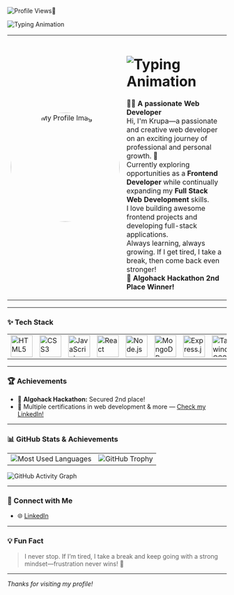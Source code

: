 ![Profile Views](https://komarev.com/ghpvc/?username=Krupa2205&color=blueviolet)👀

![Typing Animation](https://readme-typing-svg.herokuapp.com?font=Fira+Code&size=24&pause=1000&color=B3C8CF&width=500&lines=console.log('KeepCoding..😄💻');+const+name+=+'Krupa😁';+let+isDeveloper+=+true;)

<div align="center">
  <table>
    <tr>
      <td align="center" width="250">
        <img src="https://github.com/user-attachments/assets/99fc5ab4-0ac3-4bac-973d-1d1d28a47de2" alt="My Profile Image" width="250" style="border-radius: 50%;">
      </td>
      <td align="left" valign="middle">
        <h1>
          <img src="https://readme-typing-svg.herokuapp.com?font=Fira+Code&size=24&pause=1000&color=B3C8CF&width=500&lines=Hi+there!+👋+I'm+Krupa.;A+Creative+Web+Developer.;Welcome+to+my+GitHub+Profile!" alt="Typing Animation">
        </h1>
        <p>
          👨‍💻 <strong>A passionate Web Developer</strong><br>
          Hi, I'm Krupa—a passionate and creative web developer on an exciting journey of professional and personal growth. 🌱<br>
          Currently exploring opportunities as a <b>Frontend Developer</b> while continually expanding my <b>Full Stack Web Development</b> skills.<br>
          I love building awesome frontend projects and developing full-stack applications.<br>
          Always learning, always growing. If I get tired, I take a break, then come back even stronger!<br>
          🥈 <b>Algohack Hackathon 2nd Place Winner!</b>
        </p>
      </td>
    </tr>
  </table>
</div>

---

### ✨ Tech Stack

<div align="center">
  <table>
    <tr>
      <td><img src="https://cdn.jsdelivr.net/gh/devicons/devicon/icons/html5/html5-original.svg" width="50" height="50" alt="HTML5"/></td>
      <td><img src="https://cdn.jsdelivr.net/gh/devicons/devicon/icons/css3/css3-original.svg" width="50" height="50" alt="CSS3"/></td>
      <td><img src="https://cdn.jsdelivr.net/gh/devicons/devicon/icons/javascript/javascript-original.svg" width="50" height="50" alt="JavaScript"/></td>
      <td><img src="https://cdn.jsdelivr.net/gh/devicons/devicon/icons/react/react-original.svg" width="50" height="50" alt="React"/></td>
      <td><img src="https://cdn.jsdelivr.net/gh/devicons/devicon/icons/nodejs/nodejs-original.svg" width="50" height="50" alt="Node.js"/></td>
      <td><img src="https://cdn.jsdelivr.net/gh/devicons/devicon/icons/mongodb/mongodb-original.svg" width="50" height="50" alt="MongoDB"/></td>
      <td><img src="https://cdn.jsdelivr.net/gh/devicons/devicon/icons/express/express-original.svg" width="50" height="50" alt="Express.js"/></td>
      <td><img src="https://cdn.jsdelivr.net/gh/devicons/devicon/icons/tailwindcss/tailwindcss-original.svg" width="50" height="50" alt="Tailwind CSS"/></td>
      <td><img src="https://cdn.jsdelivr.net/gh/devicons/devicon/icons/nextjs/nextjs-original.svg" width="50" height="50" alt="Next.js"/></td>
      <td><img src="https://cdn.jsdelivr.net/gh/devicons/devicon/icons/firebase/firebase-plain.svg" width="50" height="50" alt="Firebase"/></td>
      <td><img src="https://upload.wikimedia.org/wikipedia/commons/9/91/Octicons-mark-github.svg" width="50" height="50" alt="GitHub"/></td>
    </tr>
  </table>
</div>

---

### 🏆 Achievements

- 🥈 **Algohack Hackathon:** Secured 2nd place!
- 🏅 Multiple certifications in web development & more — [Check my LinkedIn!](https://www.linkedin.com/in/kaklotar-k/)

---

### 📊 GitHub Stats & Achievements

<table>
  <tr>
    <td align="center">
      <img src="https://github-readme-stats.vercel.app/api/top-langs/?username=Krupa2205&layout=compact&langs_count=8&theme=radical" alt="Most Used Languages"/>
    </td>
    <td align="center">
      <img src="https://github-profile-trophy.vercel.app/?username=Krupa2205&theme=radical&no-frame=true&margin-w=5&title=Stars,Followers,Repositories,Commits&column=4" alt="GitHub Trophy"/>
    </td>
  </tr>
</table>

![GitHub Activity Graph](https://github-readme-activity-graph.vercel.app/graph?username=Krupa2205&theme=react-dark&hide_border=true)

---

### 🔗 Connect with Me

- 🌐 [LinkedIn](https://www.linkedin.com/in/kaklotar-k/)

---

### 💡 Fun Fact

> I never stop. If I’m tired, I take a break and keep going with a strong mindset—frustration never wins! 🚀

---

_Thanks for visiting my profile!_
